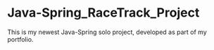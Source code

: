 # Java-Spring_RaceTrack_Project
This is my newest Java-Spring solo project, developed as part of my portfolio.

